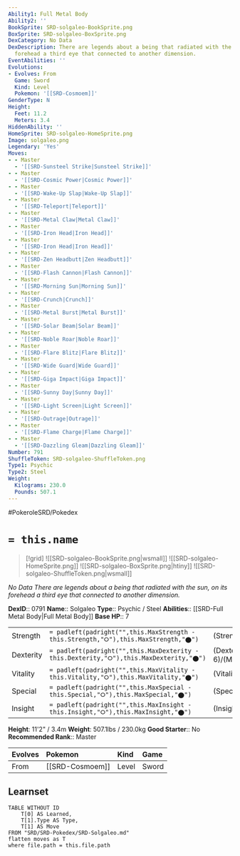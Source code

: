 ```yaml
---
Ability1: Full Metal Body
Ability2: ''
BookSprite: SRD-solgaleo-BookSprite.png
BoxSprite: SRD-solgaleo-BoxSprite.png
DexCategory: No Data
DexDescription: There are legends about a being that radiated with the sun, on its
  forehead a third eye that connected to another dimension.
EventAbilities: ''
Evolutions:
- Evolves: From
  Game: Sword
  Kind: Level
  Pokemon: '[[SRD-Cosmoem]]'
GenderType: N
Height:
  Feet: 11.2
  Meters: 3.4
HiddenAbility: ''
HomeSprite: SRD-solgaleo-HomeSprite.png
Image: solgaleo.png
Legendary: 'Yes'
Moves:
- - Master
  - '[[SRD-Sunsteel Strike|Sunsteel Strike]]'
- - Master
  - '[[SRD-Cosmic Power|Cosmic Power]]'
- - Master
  - '[[SRD-Wake-Up Slap|Wake-Up Slap]]'
- - Master
  - '[[SRD-Teleport|Teleport]]'
- - Master
  - '[[SRD-Metal Claw|Metal Claw]]'
- - Master
  - '[[SRD-Iron Head|Iron Head]]'
- - Master
  - '[[SRD-Iron Head|Iron Head]]'
- - Master
  - '[[SRD-Zen Headbutt|Zen Headbutt]]'
- - Master
  - '[[SRD-Flash Cannon|Flash Cannon]]'
- - Master
  - '[[SRD-Morning Sun|Morning Sun]]'
- - Master
  - '[[SRD-Crunch|Crunch]]'
- - Master
  - '[[SRD-Metal Burst|Metal Burst]]'
- - Master
  - '[[SRD-Solar Beam|Solar Beam]]'
- - Master
  - '[[SRD-Noble Roar|Noble Roar]]'
- - Master
  - '[[SRD-Flare Blitz|Flare Blitz]]'
- - Master
  - '[[SRD-Wide Guard|Wide Guard]]'
- - Master
  - '[[SRD-Giga Impact|Giga Impact]]'
- - Master
  - '[[SRD-Sunny Day|Sunny Day]]'
- - Master
  - '[[SRD-Light Screen|Light Screen]]'
- - Master
  - '[[SRD-Outrage|Outrage]]'
- - Master
  - '[[SRD-Flame Charge|Flame Charge]]'
- - Master
  - '[[SRD-Dazzling Gleam|Dazzling Gleam]]'
Number: 791
ShuffleToken: SRD-solgaleo-ShuffleToken.png
Type1: Psychic
Type2: Steel
Weight:
  Kilograms: 230.0
  Pounds: 507.1
---
```


#PokeroleSRD/Pokedex

# `= this.name`

> [!grid]
> ![[SRD-solgaleo-BookSprite.png|wsmall]]
> ![[SRD-solgaleo-HomeSprite.png]]
> ![[SRD-solgaleo-BoxSprite.png|htiny]]
> ![[SRD-solgaleo-ShuffleToken.png|wsmall]]


*No Data*
*There are legends about a being that radiated with the sun, on its forehead a third eye that connected to another dimension.*

**DexID**:: 0791
**Name**:: Solgaleo
**Type**:: Psychic / Steel
**Abilities**:: [[SRD-Full Metal Body|Full Metal Body]]
**Base HP**:: 7

|           |                                                                                        |                                          |
| --------- | -------------------------------------------------------------------------------------- | ---------------------------------------- |
| Strength  | `= padleft(padright("",this.MaxStrength - this.Strength,"⭘"),this.MaxStrength,"⬤")`    | (Strength::7)/(MaxStrength::7)   |
| Dexterity | `= padleft(padright("",this.MaxDexterity - this.Dexterity,"⭘"),this.MaxDexterity,"⬤")` | (Dexterity:: 6)/(MaxDexterity::6) |
| Vitality  | `= padleft(padright("",this.MaxVitality - this.Vitality,"⭘"),this.MaxVitality,"⬤")`    | (Vitality::6)/(MaxVitality::6)   |
| Special   | `= padleft(padright("",this.MaxSpecial - this.Special,"⭘"),this.MaxSpecial,"⬤")`       | (Special::5)/(MaxSpecial::5)     |
| Insight   | `= padleft(padright("",this.MaxInsight - this.Insight,"⭘"),this.MaxInsight,"⬤")`       | (Insight::5)/(MaxInsight::5)     |

**Height**: 11'2" / 3.4m
**Weight**: 507.1lbs / 230.0kg
**Good Starter**:: No
**Recommended Rank**:: Master

| Evolves   | Pokemon         | Kind   | Game   |
|:----------|:----------------|:-------|:-------|
| From      | [[SRD-Cosmoem]] | Level  | Sword  |

## Learnset

```dataview
TABLE WITHOUT ID
    T[0] AS Learned,
    T[1].Type AS Type,
    T[1] AS Move
FROM "SRD/SRD-Pokedex/SRD-Solgaleo.md"
flatten moves as T
where file.path = this.file.path
```
